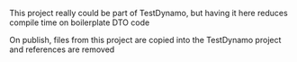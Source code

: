 This project really could be part of TestDynamo, but having it here reduces compile time on boilerplate DTO code

On publish, files from this project are copied into the TestDynamo project and references are removed